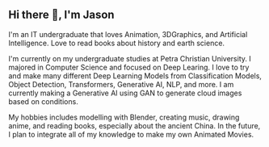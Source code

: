 ## Hi there 👋, I'm Jason

I'm an IT undergraduate that loves Animation, 3DGraphics, and Artificial Intelligence. 
Love to read books about history and earth science.

I'm currently on my undergraduate studies at Petra Christian University. I majored in Computer Science and focused on Deep Learing. 
I love to try and make many different Deep Learning Models from Classification Models, Object Detection, Transformers, Generative AI, NLP, and more.
I am currently making a Generative AI using GAN to generate cloud images based on conditions.

My hobbies includes modelling with Blender, creating music, drawing anime, and reading books, especially about the ancient China.
In the future, I plan to integrate all of my knowledge to make my own Animated Movies.

<!--
**Jasonseti/Jasonseti** is a ✨ _special_ ✨ repository because its `README.md` (this file) appears on your GitHub profile.

Here are some ideas to get you started:

- 🔭 I’m currently working on ...
- 🌱 I’m currently learning ...
- 👯 I’m looking to collaborate on ...
- 🤔 I’m looking for help with ...
- 💬 Ask me about ...
- 📫 How to reach me: ...
- 😄 Pronouns: ...
- ⚡ Fun fact: ...
-->
